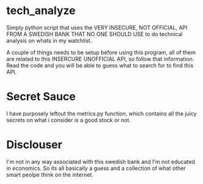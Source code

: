 # tech_analyze

Simply python script that uses the VERY INSECURE, NOT OFFICIAL, API FROM A SWEDISH BANK THAT NO ONE SHOULD USE to do technical analysis on whats in my watchlist.

A couple of things needs to be setup before using this program, all of them are related to this INSERCURE UNOFFICIAL API, so follow that information. Read the code and you will be able to guess what to search for to find this API.

# Secret Sauce
I have purposely leftout the metrics.py function, which contains all the juicy secrets on what i consider is a good stock or not.

# Disclouser
I'm not in any way associated with this swedish bank and I'm not educated in economics. So its all basically a guess and a collection of what other smart peolpe think on the internet.
